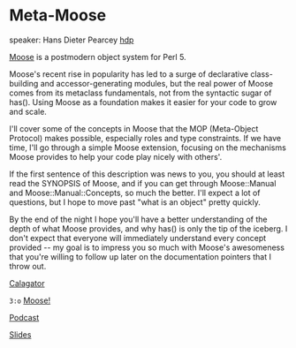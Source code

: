 # Meta-Moose

speaker: Hans Dieter Pearcey [hdp](/hdp)

[Moose](http://search.cpan.org/dist/Moose) is a postmodern object system for Perl 5.

Moose's recent rise in popularity has led to a surge of declarative
class-building and accessor-generating modules, but the real power of Moose
comes from its metaclass fundamentals, not from the syntactic sugar of has().
Using Moose as a foundation makes it easier for your code to grow and scale.

I'll cover some of the concepts in Moose that the MOP (Meta-Object Protocol)
makes possible, especially roles and type constraints.  If we have time, I'll
go through a simple Moose extension, focusing on the mechanisms Moose provides
to help your code play nicely with others'.

If the first sentence of this description was news to you, you should at least
read the SYNOPSIS of Moose, and if you can get through Moose::Manual and
Moose::Manual::Concepts, so much the better.  I'll expect a lot of questions,
but I hope to move past "what is an object" pretty quickly.

By the end of the night I hope you'll have a better understanding of the depth
of what Moose provides, and why has() is only the tip of the iceberg.  I don't
expect that everyone will immediately understand every concept provided -- my
goal is to impress you so much with Moose's awesomeness that you're willing to
follow up later on the documentation pointers that I throw out.

[Calagator](http://calagator.org/events/1250456880)

`3:o` [Moose!](http://www.flickr.com/search/?w=all&q=moose+yapcna2006&m=tags)

[Podcast](http://pdxpm.podasp.com/archive.html?pname=meetings.xml)

[Slides](http://www.weftsoar.net/~hdp/talk/meta-moose/slides/start.html)
